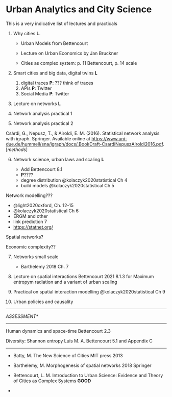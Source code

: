 # Urban Analytics and City Science

This is a very indicative list of lectures and practicals

1. Why cities **L**. 

   - Urban Models from Bettencourt

   - Lecture on Urban Economics by Jan Bruckner
   - Cities as complex system: p. 11 Bettencourt, p. 14 scale

2. Smart cities and big data, digital twins **L**

   1. digital traces **P**: ??? think of traces
   2. APIs **P**: Twitter
   3. Social Media **P**: Twitter

3. Lecture on networks **L**

4. Network analysis practical 1

5. Network analysis practical 2

Csárdi, G., Nepusz, T., & Airoldi, E. M. (2016). Statistical network analysis with igraph. Springer. Available online at https://www.uni-due.de/hummell/sna/igraph/docs/.BookDraft-CsardiNepuszAiroldi2016.pdf. [*methods*]

6. Network science, urban laws and scaling **L**

   - Add Bettencourt 8.1
   - **P**????
   - degree distribution @kolaczyk2020statistical Ch 4
   - build models @kolaczyk2020statistical Ch 5

Network modelling??? 
- @light2020oxford, Ch. 12-15
- @kolaczyk2020statistical Ch 6
- ERGM and other
- link prediction 7
- https://statnet.org/

Spatial networks?

Economic complexity??

7. Networks small scale

   - Barthelemy 2018 Ch. 7

8. Lecture on spatial interactions
Bettencourt 2021 8.1.3 for Maximum entropym radiation and a variant of urban scaling

9. Practical on spatial interaction modelling 
@kolaczyk2020statistical Ch 9

10. Urban policies and causality

---

*ASSESSMENT** 

---

Human dynamics and space-time Bettencourt 2.3

Diversity: Shannon entropy Luis M. A. Bettencourt 5.1 and Appendix C

---

- Batty, M. The New Science of Cities MIT press 2013 

- Barthelemy, M. Morphogenesis of spatial networks 2018 Springer 

- Bettencourt, L. M. Introduction to Urban Science: Evidence and Theory of Cities as Complex Systems **GOOD**

- 